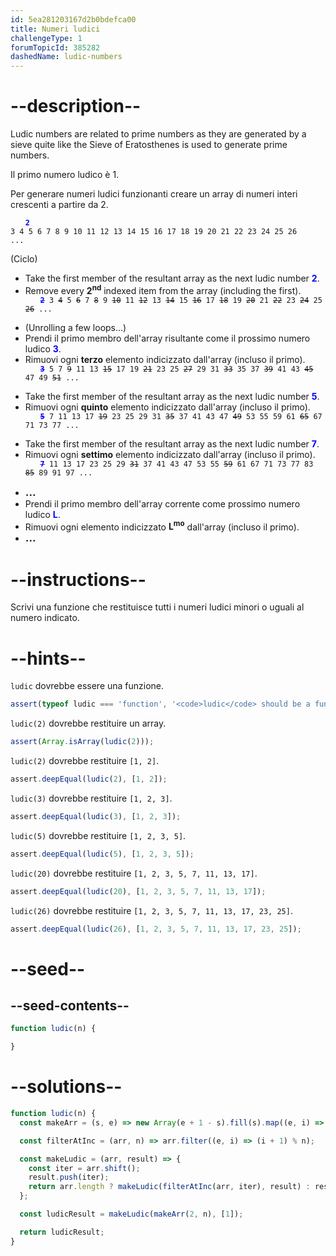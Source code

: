 ```yaml
---
id: 5ea281203167d2b0bdefca00
title: Numeri ludici
challengeType: 1
forumTopicId: 385282
dashedName: ludic-numbers
---
```


# --description--

Ludic numbers are related to prime numbers as they are generated by a sieve quite like the Sieve of Eratosthenes is used to generate prime numbers.

Il primo numero ludico è 1.

Per generare numeri ludici funzionanti creare un array di numeri interi crescenti a partire da 2.

<code style='margin-left: 2em;'><span style='color:blue;font-weight:bold'>2</span> 3 4 5 6 7 8 9 10 11 12 13 14 15 16 17 18 19 20 21 22 23 24 25 26 ...</code>

(Ciclo)

<ul>
  <li>Take the first member of the resultant array as the next ludic number <span style='color:blue;font-weight:bold'>2</span>.</li>
  <li>Remove every <strong>2<sup>nd</sup></strong> indexed item from the array (including the first).</li>
  <code style='margin-left: 2em;'><span style='color:blue;font-weight:bold;'><s>2</s></span> 3 <s>4</s> 5 <s>6</s> 7 <s>8</s> 9 <s>10</s> 11 <s>12</s> 13 <s>14</s> 15 <s>16</s> 17 <s>18</s> 19 <s>20</s> 21 <s>22</s> 23 <s>24</s> 25 <s>26</s> ...</code>
</ul>

<ul>
  <li>(Unrolling a few loops...)</li>
  <li>Prendi il primo membro dell'array risultante come il prossimo numero ludico <span style='color:blue;font-weight:bold'>3</span>.</li>
  <li>Rimuovi ogni <strong>terzo</strong> elemento indicizzato dall'array (incluso il primo).</li>
  <code style='margin-left: 2em;'><span style='color:blue;font-weight:bold'><s>3</s></span> 5 7 <s>9</s> 11 13 <s>15</s> 17 19 <s>21</s> 23 25 <s>27</s> 29 31 <s>33</s> 35 37 <s>39</s> 41 43 <s>45</s> 47 49 <s>51</s> ...</code>
</ul>

<ul>
  <li>Take the first member of the resultant array as the next ludic number <span style='color:blue;font-weight:bold'>5</span>.</li>
  <li>Rimuovi ogni <strong>quinto</strong> elemento indicizzato dall'array (incluso il primo).</li>
  <code style='margin-left: 2em;'><span style='color:blue;font-weight:bold'><s>5</s></span> 7 11 13 17 <s>19</s> 23 25 29 31 <s>35</s> 37 41 43 47 <s>49</s> 53 55 59 61 <s>65</s> 67 71 73 77 ...</code>
</ul>

<ul>
  <li>Take the first member of the resultant array as the next ludic number <span style='color:blue;font-weight:bold'>7</span>.</li>
  <li>Rimuovi ogni <strong>settimo</strong> elemento indicizzato dall'array (incluso il primo).</li>
  <code style='margin-left: 2em;'><span style='color:blue;font-weight:bold'><s>7</s></span> 11 13 17 23 25 29 <s>31</s> 37 41 43 47 53 55 <s>59</s> 61 67 71 73 77 83 <s>85</s> 89 91 97 ...</code>
</ul>

<ul>
  <li><big><b> ... </b></big></li>
  <li>Prendi il primo membro dell'array corrente come prossimo numero ludico <span style='color:blue;font-weight:bold'>L</span>.</li>
  <li>Rimuovi ogni elemento indicizzato <strong>L<sup>mo</sup></strong> dall'array (incluso il primo).</li>
  <li><big><b> ... </b></big></li>
</ul>

# --instructions--

Scrivi una funzione che restituisce tutti i numeri ludici minori o uguali al numero indicato.

# --hints--

`ludic` dovrebbe essere una funzione.

```js
assert(typeof ludic === 'function', '<code>ludic</code> should be a function.');
```

`ludic(2)` dovrebbe restituire un array.

```js
assert(Array.isArray(ludic(2)));
```

`ludic(2)` dovrebbe restituire `[1, 2]`.

```js
assert.deepEqual(ludic(2), [1, 2]);
```

`ludic(3)` dovrebbe restituire `[1, 2, 3]`.

```js
assert.deepEqual(ludic(3), [1, 2, 3]);
```

`ludic(5)` dovrebbe restituire `[1, 2, 3, 5]`.

```js
assert.deepEqual(ludic(5), [1, 2, 3, 5]);
```

`ludic(20)` dovrebbe restituire `[1, 2, 3, 5, 7, 11, 13, 17]`.

```js
assert.deepEqual(ludic(20), [1, 2, 3, 5, 7, 11, 13, 17]);
```

`ludic(26)` dovrebbe restituire `[1, 2, 3, 5, 7, 11, 13, 17, 23, 25]`.

```js
assert.deepEqual(ludic(26), [1, 2, 3, 5, 7, 11, 13, 17, 23, 25]);
```

# --seed--

## --seed-contents--

```js
function ludic(n) {

}
```

# --solutions--

```js
function ludic(n) {
  const makeArr = (s, e) => new Array(e + 1 - s).fill(s).map((e, i) => e + i);

  const filterAtInc = (arr, n) => arr.filter((e, i) => (i + 1) % n);

  const makeLudic = (arr, result) => {
    const iter = arr.shift();
    result.push(iter);
    return arr.length ? makeLudic(filterAtInc(arr, iter), result) : result;
  };

  const ludicResult = makeLudic(makeArr(2, n), [1]);

  return ludicResult;
}
```
